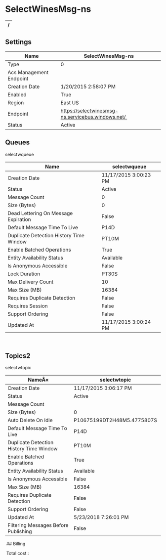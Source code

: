 # SelectWinesMsg-ns 


| / |
| --- |


## Settings


| Name | SelectWinesMsg-ns  |
| --- | --- |
| Type | 0  |
| Acs Management Endpoint |   |
| Creation Date | 1/20/2015 2:58:07 PM  |
| Enabled | True  |
| Region | East US  |
| Endpoint | https://selectwinesmsg-ns.servicebus.windows.net/  |
| Status | Active  |

## Queues

selectwqueue 

| Name | selectwqueue  |
| --- | --- |
| Creation Date | 11/17/2015 3:00:23 PM  |
| Status | Active  |
| Message Count | 0  |
| Size (Bytes) | 0  |
| Dead Lettering On Message Expiration | False  |
| Default Message Time To Live | P14D  |
| Duplicate Detection History Time Window | PT10M  |
| Enable Batched Operations | True  |
| Entity Availability Status | Available  |
| Is Anonymous Accessible | False  |
| Lock Duration | PT30S  |
| Max Delivery Count | 10  |
| Max Size (MB) | 16384  |
| Requires Duplicate Detection | False  |
| Requires Session | False  |
| Support Ordering | False  |
| Updated At | 11/17/2015 3:00:24 PM  |

 
## Topics2

selectwtopic 

| NameÂ« | selectwtopic  |
| --- | --- |
| Creation Date | 11/17/2015 3:06:17 PM  |
| Status | Active  |
| Message Count |   |
| Size (Bytes) | 0  |
| Auto Delete On Idle | P10675199DT2H48M5.4775807S  |
| Default Message Time To Live | P14D  |
| Duplicate Detection History Time Window | PT10M  |
| Enable Batched Operations | True  |
| Entity Availability Status | Available  |
| Is Anonymous Accessible | False  |
| Max Size (MB) | 16384  |
| Requires Duplicate Detection | False  |
| Support Ordering | False  |
| Updated At | 5/23/2018 7:26:01 PM  |
| Filtering Messages Before Publishing | False  |

 ## Billing
 
 Total cost : 
